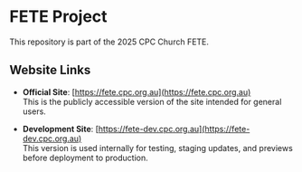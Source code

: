 # FETE Project

This repository is part of the 2025 CPC Church FETE.

## Website Links

- **Official Site**: [https://fete.cpc.org.au](https://fete.cpc.org.au)  
  This is the publicly accessible version of the site intended for general users.

- **Development Site**: [https://fete-dev.cpc.org.au](https://fete-dev.cpc.org.au)  
  This version is used internally for testing, staging updates, and previews before deployment to production.
